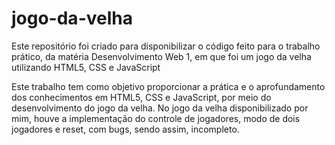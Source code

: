 # jogo-da-velha
Este repositório foi criado para disponibilizar o código feito para o trabalho prático, da matéria Desenvolvimento Web 1, em que foi um jogo da velha utilizando HTML5, CSS e JavaScript


Este trabalho tem como objetivo proporcionar a prática e o aprofundamento dos conhecimentos em HTML5, CSS e JavaScript, por meio do desenvolvimento do jogo da velha. No jogo da velha disponibilizado por mim, houve a implementação do controle de jogadores, modo de dois jogadores e reset, com bugs, sendo assim, incompleto.


